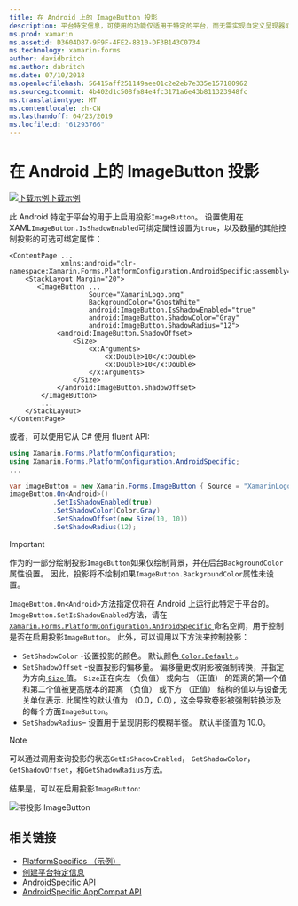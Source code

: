 ```yaml
---
title: 在 Android 上的 ImageButton 投影
description: 平台特定信息，可使用的功能仅适用于特定的平台，而无需实现自定义呈现器或效果。 本文介绍如何使用 Android-特定于平台，使上 ImageButton 投影。
ms.prod: xamarin
ms.assetid: D3604D87-9F9F-4FE2-8B10-DF3B143C0734
ms.technology: xamarin-forms
author: davidbritch
ms.author: dabritch
ms.date: 07/10/2018
ms.openlocfilehash: 56415aff251149aee01c2e2eb7e335e157180962
ms.sourcegitcommit: 4b402d1c508fa84e4fc3171a6e43b811323948fc
ms.translationtype: MT
ms.contentlocale: zh-CN
ms.lasthandoff: 04/23/2019
ms.locfileid: "61293766"
---
```

# <a name="imagebutton-drop-shadows-on-android"></a>在 Android 上的 ImageButton 投影

[![下载示例](~/media/shared/download.png)下载示例](https://developer.xamarin.com/samples/xamarin-forms/userinterface/platformspecifics/)

此 Android 特定于平台的用于上启用投影`ImageButton`。 设置使用在 XAML`ImageButton.IsShadowEnabled`可绑定属性设置为`true`，以及数量的其他控制投影的可选可绑定属性：

```xaml
<ContentPage ...
             xmlns:android="clr-namespace:Xamarin.Forms.PlatformConfiguration.AndroidSpecific;assembly=Xamarin.Forms.Core">
    <StackLayout Margin="20">
       <ImageButton ...
                    Source="XamarinLogo.png"
                    BackgroundColor="GhostWhite"
                    android:ImageButton.IsShadowEnabled="true"
                    android:ImageButton.ShadowColor="Gray"
                    android:ImageButton.ShadowRadius="12">
            <android:ImageButton.ShadowOffset>
                <Size>
                    <x:Arguments>
                        <x:Double>10</x:Double>
                        <x:Double>10</x:Double>
                    </x:Arguments>
                </Size>
            </android:ImageButton.ShadowOffset>
        </ImageButton>
        ...
    </StackLayout>
</ContentPage>
```

或者，可以使用它从 C# 使用 fluent API:

```csharp
using Xamarin.Forms.PlatformConfiguration;
using Xamarin.Forms.PlatformConfiguration.AndroidSpecific;
...

var imageButton = new Xamarin.Forms.ImageButton { Source = "XamarinLogo.png", BackgroundColor = Color.GhostWhite, ... };
imageButton.On<Android>()
           .SetIsShadowEnabled(true)
           .SetShadowColor(Color.Gray)
           .SetShadowOffset(new Size(10, 10))
           .SetShadowRadius(12);
```

> [!IMPORTANT]
> 作为的一部分绘制投影`ImageButton`如果仅绘制背景，并在后台`BackgroundColor`属性设置。 因此，投影将不绘制如果`ImageButton.BackgroundColor`属性未设置。

`ImageButton.On<Android>`方法指定仅将在 Android 上运行此特定于平台的。 `ImageButton.SetIsShadowEnabled`方法，请在[ `Xamarin.Forms.PlatformConfiguration.AndroidSpecific` ](xref:Xamarin.Forms.PlatformConfiguration.AndroidSpecific)命名空间，用于控制是否在启用投影`ImageButton`。 此外，可以调用以下方法来控制投影：

- `SetShadowColor` -设置投影的颜色。 默认颜色[ `Color.Default` ](xref:Xamarin.Forms.Color.Default*)。
- `SetShadowOffset` -设置投影的偏移量。 偏移量更改阴影被强制转换，并指定为方向[ `Size` ](xref:Xamarin.Forms.Size)值。 `Size`正在向左 （负值） 或向右 （正值） 的距离的第一个值和第二个值被更高版本的距离 （负值） 或下方 （正值） 结构的值以与设备无关单位表示. 此属性的默认值为 （0.0，0.0），这会导致卷影被强制转换涉及的每个方面`ImageButton`。
- `SetShadowRadius`– 设置用于呈现阴影的模糊半径。 默认半径值为 10.0。

> [!NOTE]
> 可以通过调用查询投影的状态`GetIsShadowEnabled`， `GetShadowColor`， `GetShadowOffset`，和`GetShadowRadius`方法。

结果是，可以在启用投影`ImageButton`:

![](imagebutton-drop-shadow-images/imagebutton-drop-shadow.png "带投影 ImageButton")

## <a name="related-links"></a>相关链接

- [PlatformSpecifics （示例）](https://developer.xamarin.com/samples/xamarin-forms/userinterface/platformspecifics/)
- [创建平台特定信息](~/xamarin-forms/platform/platform-specifics/index.md#creating-platform-specifics)
- [AndroidSpecific API](xref:Xamarin.Forms.PlatformConfiguration.AndroidSpecific)
- [AndroidSpecific.AppCompat API](xref:Xamarin.Forms.PlatformConfiguration.AndroidSpecific.AppCompat)
